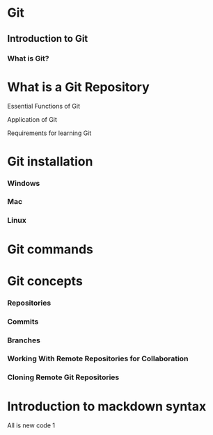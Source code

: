 
# Git

## Introduction to Git

### What is Git?

# What is a Git  Repository 

Essential Functions of Git

Application of Git

Requirements for learning Git

# Git installation

### Windows

### Mac

### Linux

# Git commands

# Git concepts

### Repositories

### Commits

### Branches

### Working With Remote Repositories for Collaboration

### Cloning Remote Git Repositories

# Introduction to mackdown syntax

All is new code 1


